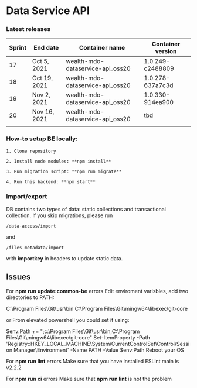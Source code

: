 # Data Service API


### Latest releases  

| Sprint  | End date  | Container name  | Container version  |
| ------------ | ------------ | ------------ | ------------ |
| 17  | Oct 5, 2021   | wealth-mdo-dataservice-api_oss20  |  1.0.249-c2488809 |
| 18  | Oct 19, 2021  | wealth-mdo-dataservice-api_oss20  |  1.0.278-637a7c3d |
| 19  | Nov 2, 2021   | wealth-mdo-dataservice-api_oss20  |  1.0.330-914ea900 |
| 20  | Nov 16, 2021  | wealth-mdo-dataservice-api_oss20  |  tbd              |
|   |   |   |   |



### How-to setup BE locally:  

```
1. Clone repository  

2. Install node modules: **npm install**  

3. Run migration script: **npm run migrate**  

4. Run this backend: **npm start**  
```

### Import/export

DB contains two types of data: static collections and transactional collection.
If you skip migrations, please run
```
/data-access/import
```
and
```
/files-metadata/import
```
with **importkey** in headers to update static data.

## Issues 
For **npm run update:common-be** errors
Edit enviroment varisbles, add two directories to PATH:

C:\Program Files\Git\usr\bin
C:\Program Files\Git\mingw64\libexec\git-core

or
From elevated powershell you could set it using:

$env:Path += ";c:\Program Files\Git\usr\bin;C:\Program Files\Git\mingw64\libexec\git-core"
Set-ItemProperty -Path 'Registry::HKEY_LOCAL_MACHINE\System\CurrentControlSet\Control\Session Manager\Environment' -Name PATH -Value $env:Path
Reboot your OS

For **npm run lint** errors
Make sure that you have installed ESLint main is v2.2.2

For **npm run ci** errors
Make sure that **npm run lint** is not the problem


